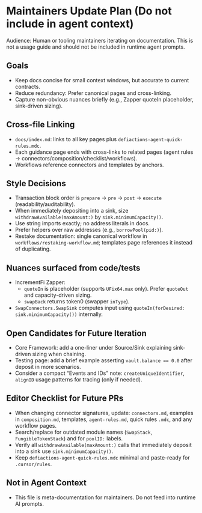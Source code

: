 # Maintainers Update Plan (Do not include in agent context)

Audience: Human or tooling maintainers iterating on documentation. This is not a usage guide and should not be included in runtime agent prompts.

## Goals
- Keep docs concise for small context windows, but accurate to current contracts.
- Reduce redundancy: Prefer canonical pages and cross-linking.
- Capture non-obvious nuances briefly (e.g., Zapper quoteIn placeholder, sink-driven sizing).

## Cross-file Linking
- `docs/index.md`: links to all key pages plus `defiactions-agent-quick-rules.mdc`.
- Each guidance page ends with cross-links to related pages (agent rules → connectors/composition/checklist/workflows).
- Workflows reference connectors and templates by anchors.

## Style Decisions
- Transaction block order is `prepare` → `pre` → `post` → `execute` (readability/auditability).
- When immediately depositing into a sink, size `withdrawAvailable(maxAmount:)` by `sink.minimumCapacity()`.
- Use string imports exactly; no address literals in docs.
- Prefer helpers over raw addresses (e.g., `borrowPool(pid:)`).
- Restake documentation: single canonical workflow in `workflows/restaking-workflow.md`; templates page references it instead of duplicating.

## Nuances surfaced from code/tests
- IncrementFi Zapper:
  - `quoteIn` is placeholder (supports `UFix64.max` only). Prefer `quoteOut` and capacity-driven sizing.
  - `swapBack` returns token0 (swapper `inType`).
- `SwapConnectors.SwapSink` computes input using `quoteIn(forDesired: sink.minimumCapacity())` internally.

## Open Candidates for Future Iteration
- Core Framework: add a one-liner under Source/Sink explaining sink-driven sizing when chaining.
- Testing page: add a brief example asserting `vault.balance == 0.0` after deposit in more scenarios.
- Consider a compact “Events and IDs” note: `createUniqueIdentifier`, `alignID` usage patterns for tracing (only if needed).

## Editor Checklist for Future PRs
- When changing connector signatures, update: `connectors.md`, examples in `composition.md`, templates, `agent-rules.md`, quick rules `.mdc`, and any workflow pages.
- Search/replace for outdated module names (`SwapStack`, `FungibleTokenStack`) and for `poolID:` labels.
- Verify all `withdrawAvailable(maxAmount:)` calls that immediately deposit into a sink use `sink.minimumCapacity()`.
- Keep `defiactions-agent-quick-rules.mdc` minimal and paste-ready for `.cursor/rules`.

## Not in Agent Context
- This file is meta-documentation for maintainers. Do not feed into runtime AI prompts. 